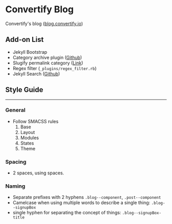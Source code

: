# Convertify Blog

Convertify's blog ([blog.convertify.io](blog.convertify.io))

## Add-on List
  
  - Jekyll Bootstrap
  - Category archive plugin ([Github](https://github.com/shigeya/jekyll-category-archive-plugin))
  - Slugify permalink category ([Link](https://github.com/jekyll/jekyll-help/issues/129#issuecomment-61255284))
  - Regex filter (`_plugins/regex_filter.rb`)
  - Jekyll Search ([Github](https://github.com/christian-fei/Simple-Jekyll-Search))

## Style Guide
---
### General  
  - Follow SMACSS rules
  	1. Base
  	2. Layout
  	3. Modules
  	4. States
  	5. Theme  

### Spacing  
  - 2 spaces, using spaces.

### Naming
  - Separate prefixes with 2 hyphens `.blog--component`, `.post--component`
  - Camelcase when using multiple words to describe a single thing: `.blog--signupBox`
  - single hyphen for separating the concept of things: `.blog--signupBox-title`

